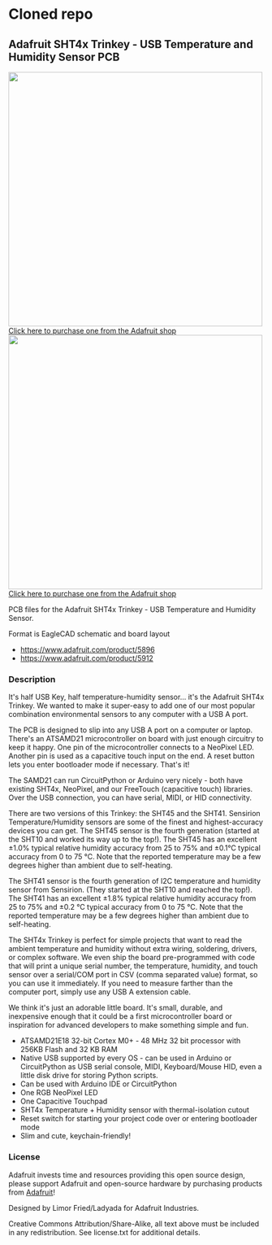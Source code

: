 # Cloned repo

## Adafruit SHT4x Trinkey - USB Temperature and Humidity Sensor PCB

<a href="http://www.adafruit.com/products/5896"><img src="assets/5896.jpg?raw=true" width="500px"><br/>
Click here to purchase one from the Adafruit shop</a><br>
<a href="http://www.adafruit.com/products/5912"><img src="assets/5912.jpg?raw=true" width="500px"><br/>
Click here to purchase one from the Adafruit shop</a>

PCB files for the Adafruit SHT4x Trinkey - USB Temperature and Humidity Sensor. 

Format is EagleCAD schematic and board layout
* https://www.adafruit.com/product/5896
* https://www.adafruit.com/product/5912

### Description

It's half USB Key, half temperature-humidity sensor... it's the Adafruit SHT4x Trinkey. We wanted to make it super-easy to add one of our most popular combination environmental sensors to any computer with a USB A port.

The PCB is designed to slip into any USB A port on a computer or laptop. There's an ATSAMD21 microcontroller on board with just enough circuitry to keep it happy. One pin of the microcontroller connects to a NeoPixel LED. Another pin is used as a capacitive touch input on the end. A reset button lets you enter bootloader mode if necessary. That's it!

The SAMD21 can run CircuitPython or Arduino very nicely - both have existing SHT4x, NeoPixel, and our FreeTouch (capacitive touch) libraries. Over the USB connection, you can have serial, MIDI, or HID connectivity.

There are two versions of this Trinkey: the SHT45 and the SHT41. Sensirion Temperature/Humidity sensors are some of the finest and highest-accuracy devices you can get. The SHT45 sensor is the fourth generation (started at the SHT10 and worked its way up to the top!). The SHT45 has an excellent ±1.0% typical relative humidity accuracy from 25 to 75% and ±0.1°C typical accuracy from 0 to 75 °C. Note that the reported temperature may be a few degrees higher than ambient due to self-heating.

The SHT41 sensor is the fourth generation of I2C temperature and humidity sensor from Sensirion. (They started at the SHT10 and reached the top!). The SHT41 has an excellent ±1.8% typical relative humidity accuracy from 25 to 75% and ±0.2 °C typical accuracy from 0 to 75 °C. Note that the reported temperature may be a few degrees higher than ambient due to self-heating.

The SHT4x Trinkey is perfect for simple projects that want to read the ambient temperature and humidity without extra wiring, soldering, drivers, or complex software. We even ship the board pre-programmed with code that will print a unique serial number, the temperature, humidity, and touch sensor over a serial/COM port in CSV (comma separated value) format, so you can use it immediately.  If you need to measure farther than the computer port, simply use any USB A extension cable.

We think it's just an adorable little board. It's small, durable, and inexpensive enough that it could be a first microcontroller board or inspiration for advanced developers to make something simple and fun.

* ATSAMD21E18 32-bit Cortex M0+ - 48 MHz 32 bit processor with 256KB Flash and 32 KB RAM
* Native USB supported by every OS - can be used in Arduino or CircuitPython as USB serial console, MIDI, Keyboard/Mouse HID, even a little disk drive for storing Python scripts.
* Can be used with Arduino IDE or CircuitPython
* One RGB NeoPixel LED
* One Capacitive Touchpad
* SHT4x Temperature + Humidity sensor with thermal-isolation cutout
* Reset switch for starting your project code over or entering bootloader mode
* Slim and cute, keychain-friendly!

### License

Adafruit invests time and resources providing this open source design, please support Adafruit and open-source hardware by purchasing products from [Adafruit](https://www.adafruit.com)!

Designed by Limor Fried/Ladyada for Adafruit Industries.

Creative Commons Attribution/Share-Alike, all text above must be included in any redistribution. 
See license.txt for additional details.
